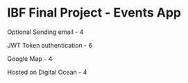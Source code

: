# IBF Final Project - Events App

Optional
Sending email - 4

JWT Token authentication - 6

Google Map - 4

Hosted on Digital Ocean - 4
